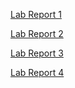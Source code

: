[Lab Report 1](LabReport1.md)

[Lab Report 2](LabReport2.md)

[Lab Report 3](LabReport3.md)

[Lab Report 4](LabReport4.md)

